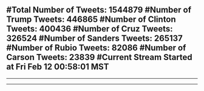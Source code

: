 #Total Number of Tweets: 1544879 
#Number of Trump Tweets: 446865
#Number of Clinton Tweets: 400436
#Number of Cruz Tweets: 326524
#Number of Sanders Tweets: 265137
#Number of Rubio Tweets: 82086
#Number of Carson Tweets: 23839
#Current Stream Started at Fri Feb 12 00:58:01 MST
---
---
---
